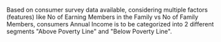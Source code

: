 Based on consumer survey data available, considering multiple factors (features) like No of Earning Members in the Family vs No of Family Members, consumers Annual Income is to be categorized into 2 different segments "Above Poverty Line" and "Below Poverty Line".
